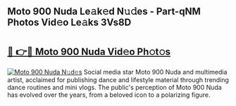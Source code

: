 ## Moto 900 Nuda Le𝚊k𝚎d N𝚞𝚍es - Part-qNM Photos Vid𝚎o Le𝚊ks 3Vs8D

# <h2><a href="http://fbfr2cg.evod.top/?m=Moto+900+Nuda">🔗 👉🔴 Moto 900 Nuda Vid𝚎o Ph𝚘t𝚘s</a></h2>

[![Moto 900 Nuda N𝚞d𝚎s](https://i.imgur.com/8V9OHl7.gif)](http://fbfr2cg.evod.top/?m=Moto+900+Nuda)
Social media star Moto 900 Nuda and multimedia artist, acclaimed for publishing dance and lifestyle material through trending dance routines and mini vlogs. The public's perception of Moto 900 Nuda has evolved over the years, from a beloved icon to a polarizing figure. 
